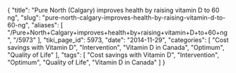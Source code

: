 {
    "title": "Pure North (Calgary) improves health by raising vitamin D to 60 ng",
    "slug": "pure-north-calgary-improves-health-by-raising-vitamin-d-to-60-ng",
    "aliases": [
        "/Pure+North+Calgary+improves+health+by+raising+vitamin+D+to+60+ng",
        "/5973"
    ],
    "tiki_page_id": 5973,
    "date": "2014-11-29",
    "categories": [
        "Cost savings with Vitamin D",
        "Intervention",
        "Vitamin D in Canada",
        "Optimum",
        "Quality of Life"
    ],
    "tags": [
        "Cost savings with Vitamin D",
        "Intervention",
        "Optimum",
        "Quality of Life",
        "Vitamin D in Canada"
    ]
}
